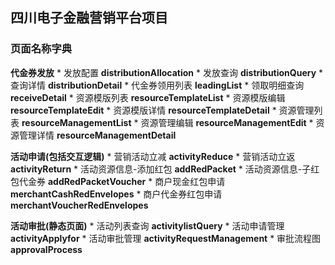 ## 四川电子金融营销平台项目

### 页面名称字典

**代金券发放**
	* 发放配置 **distributionAllocation**
	* 发放查询 **distributionQuery**
    * 查询详情 **distributionDetail**
    * 代金券领用列表 **leadingList**
    * 领取明细查询 **receiveDetail**
    * 资源模版列表 **resourceTemplateList**
    * 资源模版编辑 **resourceTemplateEdit**
    * 资源模版详情 **resourceTemplateDetail**
    * 资源管理列表 **resourceManagementList**
    * 资源管理编辑 **resourceManagementEdit**
    * 资源管理详情 **resourceManagementDetail**
    
**活动申请(包括交互逻辑)**
    * 营销活动立减 **activityReduce**
    * 营销活动立返 **activityReturn**
    * 活动资源信息-添加红包 **addRedPacket**
    * 活动资源信息-子红包代金券 **addRedPacketVoucher**
    * 商户现金红包申请 **merchantCashRedEnvelopes**
    * 商户代金券红包申请 **merchantVoucherRedEnvelopes**

**活动审批(静态页面)**
    * 活动列表查询 **activitylistQuery**
    * 活动申请管理 **activityApplyfor**
    * 活动审批管理 **activityRequestManagement**
    * 审批流程图 **approvalProcess**
